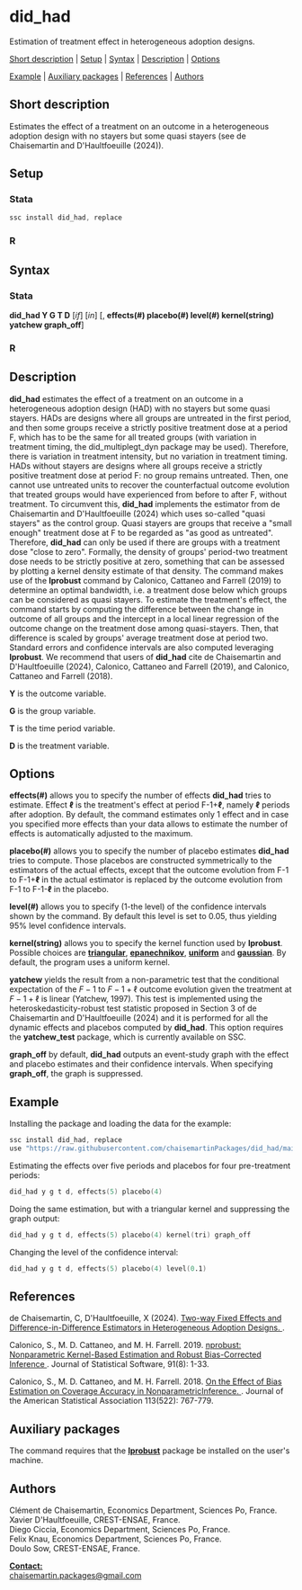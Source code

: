 # did_had
Estimation of treatment effect in heterogeneous adoption designs.

[Short description](#Short-description) | [Setup](#Setup) | [Syntax](#Syntax) | [Description](#Description) | [Options](#Options) 

[Example](#Example) | [Auxiliary packages](#Auxiliary-packages) | [References](#References) | [Authors](#Authors)

## Short description

Estimates the effect of a treatment on an outcome in a heterogeneous adoption design with no stayers but some quasi stayers (see de Chaisemartin and D'Haultfoeuille (2024)).

## Setup

### Stata
```s
ssc install did_had, replace
```

### R

## Syntax

### Stata
**did_had Y G T D** [*if*] [*in*] [, **effects(#) placebo(#) level(#) kernel(string) yatchew graph_off**]

### R

## Description

**did_had** estimates the effect of a treatment on an outcome in a heterogeneous adoption design (HAD) with no stayers but some
        quasi stayers. HADs are designs where all groups are untreated in the first period, and then some groups receive a strictly
        positive treatment dose at a period F, which has to be the same for all treated groups (with variation in treatment timing,
        the did_multiplegt_dyn package may be used).  Therefore, there is variation in treatment intensity, but no variation in
        treatment timing.  HADs without stayers are designs where all groups receive a strictly positive treatment dose at period
        F: no group remains untreated. Then, one cannot use untreated units to recover the counterfactual outcome evolution that
        treated groups would have experienced from before to after F, without treatment. To circumvent this, **did_had** implements the
        estimator from de Chaisemartin and D'Haultfoeuille (2024) which uses so-called "quasi stayers" as the control group.  Quasi
        stayers are groups that receive a "small enough" treatment dose at F to be regarded as "as good as untreated".  Therefore,
        **did_had** can only be used if there are groups with a treatment dose "close to zero". Formally, the density of groups'
        period-two treatment dose needs to be strictly positive at zero, something that can be assessed by plotting a kernel
        density estimate of that density.  The command makes use of the **lprobust** command by Calonico, Cattaneo and Farrell (2019)
        to determine an optimal bandwidth, i.e. a treatment dose below which groups can be considered as quasi stayers.  To
        estimate the treatment's effect, the command starts by computing the difference between the change in outcome of all groups
        and the intercept in a local linear regression of the outcome change on the treatment dose among quasi-stayers. Then, that
        difference is scaled by groups' average treatment dose at period two. Standard errors and confidence intervals are also
        computed leveraging **lprobust**.  We recommend that users of **did_had** cite de Chaisemartin and D'Haultfoeuille (2024),
        Calonico, Cattaneo and Farrell (2019), and Calonico, Cattaneo and Farrell (2018).


**Y** is the outcome variable.

**G** is the group variable.

**T** is the time period variable.

**D** is the treatment variable.

## Options

**effects(#)** allows you to specify the number of effects **did_had** tries to estimate. Effect **ℓ** is the treatment's effect at period
        F-1+**ℓ**, namely **ℓ** periods after adoption. By default, the command estimates only 1 effect and in case you specified more
        effects than your data allows to estimate the number of effects is automatically adjusted to the maximum.

**placebo(#)** allows you to specify the number of placebo estimates **did_had** tries to compute. Those placebos are constructed
        symmetrically to the estimators of the actual effects, except that the outcome evolution from F-1 to F-1+**ℓ** in the actual
        estimator is replaced by the outcome evolution from F-1 to F-1-**ℓ** in the placebo.

**level(#)** allows you to specify (1-the level) of the confidence intervals shown by the command. By default this level is set to
        0.05, thus yielding 95% level confidence intervals.

**kernel(string)** allows you to specify the kernel function used by **lprobust**. Possible choices are 
        **<ins>triangular**, **<ins>epanechnikov**, **<ins>uniform** and **<ins>gaussian**.  By default, the program uses a uniform kernel.

**yatchew** yields the result from a non-parametric test that the conditional expectation of the $F-1$ to $F-1+\ell$ outcome evolution given the treatment at $F-1+\ell$ is linear (Yatchew, 1997). This test is implemented using the heteroskedasticity-robust test statistic proposed in Section 3 of de Chaisemartin and D'Haultfoeuille (2024) and it is performed for all the dynamic effects and placebos computed by **did_had**. This option requires the **yatchew_test** package, which is currently available on SSC.
        
**graph_off** by default, **did_had** outputs an event-study graph with the effect and placebo estimates and their confidence intervals. When specifying **graph_off**, the graph is suppressed.

## Example    

Installing the package and loading the data for the example:
```s
ssc install did_had, replace
use "https://raw.githubusercontent.com/chaisemartinPackages/did_had/main/tutorial_data.dta", clear
```

Estimating the effects over five periods and placebos for four pre-treatment periods:      
```s
did_had y g t d, effects(5) placebo(4)
```

Doing the same estimation, but with a triangular kernel and suppressing the graph output:
```s
did_had y g t d, effects(5) placebo(4) kernel(tri) graph_off
```

Changing the level of the confidence interval:
```s
did_had y g t d, effects(5) placebo(4) level(0.1)
```

## References

de Chaisemartin, C, D'Haultfoeuille, X (2024). [Two-way Fixed Effects and Difference-in-Difference Estimators in Heterogeneous Adoption Designs.
](https://papers.ssrn.com/sol3/papers.cfm?abstract_id=4284811).

Calonico, S., M. D. Cattaneo, and M. H. Farrell. 2019. [nprobust: Nonparametric Kernel-Based Estimation and Robust Bias-Corrected Inference
](https://nppackages.github.io/references/Calonico-Cattaneo-Farrell_2019_JSS.pdf). Journal of Statistical Software, 91(8): 1-33.

Calonico, S., M. D. Cattaneo, and M. H. Farrell. 2018. [On the Effect of Bias Estimation on Coverage Accuracy in NonparametricInference.
](https://nppackages.github.io/references/Calonico-Cattaneo-Farrell_2018_JASA.pdf). Journal of the American Statistical Association 113(522): 767-779.

## Auxiliary packages

The command requires that the [**lprobust**](https://github.com/nppackages/nprobust/tree/master) package be installed on the user's machine.

## Authors

Clément de Chaisemartin, Economics Department, Sciences Po, France.  
Xavier D'Haultfoeuille, CREST-ENSAE, France.  
Diego Ciccia, Economics Department, Sciences Po, France.  
Felix Knau, Economics Department, Sciences Po, France.   
Doulo Sow, CREST-ENSAE, France.  

**<ins>Contact:</ins>**  
[chaisemartin.packages@gmail.com](mailto:chaisemartin.packages@gmail.com)

